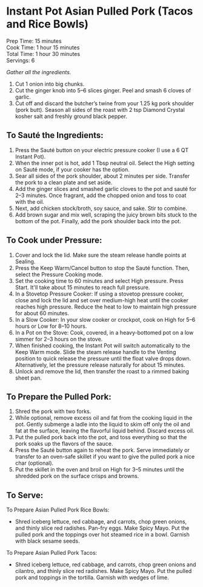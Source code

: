 # Instant Pot Asian Pulled Pork (Tacos and Rice Bowls)

Prep Time: 15 minutes  
Cook Time: 1 hour 15 minutes  
Total Time: 1 hour 30 minutes  
Servings: 6  

*Gather all the ingredients.*

1. Cut 1 onion into big chunks.
2. Cut the ginger knob into 5–6 slices ginger. Peel and smash 6 cloves of garlic.
3. Cut off and discard the butcher’s twine from your 1.25 kg pork shoulder (pork butt). Season all sides of the roast with 2 tsp Diamond Crystal kosher salt and freshly ground black pepper.

## To Sauté the Ingredients:

1. Press the Sauté button on your electric pressure cooker (I use a 6 QT Instant Pot).
2. When the inner pot is hot, add 1 Tbsp neutral oil. Select the High setting on Sauté mode, if your cooker has the option.
3. Sear all sides of the pork shoulder, about 2 minutes per side. Transfer the pork to a clean plate and set aside.
4. Add the ginger slices and smashed garlic cloves to the pot and sauté for 2–3 minutes. Once fragrant, add the chopped onion and toss to coat with the oil.
5. Next, add chicken stock/broth, soy sauce, and sake. Stir to combine.
6. Add brown sugar and mix well, scraping the juicy brown bits stuck to the bottom of the pot. Finally, add the pork shoulder back into the pot.

## To Cook under Pressure:

1. Cover and lock the lid. Make sure the steam release handle points at Sealing.
2. Press the Keep Warm/Cancel button to stop the Sauté function. Then, select the Pressure Cooking mode.
3. Set the cooking time to 60 minutes and select High pressure. Press Start. It'll take about 15 minutes to reach full pressure.
4. In a Stovetop Pressure Cooker: If using a stovetop pressure cooker, close and lock the lid and set over medium-high heat until the cooker reaches high pressure. Reduce the heat to low to maintain high pressure for about 60 minutes.
5. In a Slow Cooker: In your slow cooker or crockpot, cook on High for 5–6 hours or Low for 8–10 hours.
6. In a Pot on the Stove: Cook, covered, in a heavy-bottomed pot on a low simmer for 2–3 hours on the stove.
7. When finished cooking, the Instant Pot will switch automatically to the Keep Warm mode. Slide the steam release handle to the Venting position to quick release the pressure until the float valve drops down. Alternatively, let the pressure release naturally for about 15 minutes.
8. Unlock and remove the lid, then transfer the roast to a rimmed baking sheet pan.

## To Prepare the Pulled Pork:

1. Shred the pork with two forks.
2. While optional, remove excess oil and fat from the cooking liquid in the pot. Gently submerge a ladle into the liquid to skim off only the oil and fat at the surface, leaving the flavorful liquid behind. Discard excess oil.
3. Put the pulled pork back into the pot, and toss everything so that the pork soaks up the flavors of the sauce.
4. Press the Sauté button again to reheat the pork. Serve immediately or transfer to an oven-safe skillet if you want to give the pulled pork a nice char (optional).
5. Put the skillet in the oven and broil on High for 3–5 minutes until the shredded pork on the surface crisps and browns.

## To Serve:

To Prepare Asian Pulled Pork Rice Bowls:
- Shred iceberg lettuce, red cabbage, and carrots, chop green onions, and thinly slice red radishes. Pan-fry eggs. Make Spicy Mayo. Put the pulled pork and the toppings over hot steamed rice in a bowl. Garnish with black sesame seeds.

To Prepare Asian Pulled Pork Tacos:
- Shred iceberg lettuce, red cabbage, and carrots, chop green onions and cilantro, and thinly slice red radishes. Make Spicy Mayo. Put the pulled pork and toppings in the tortilla. Garnish with wedges of lime.